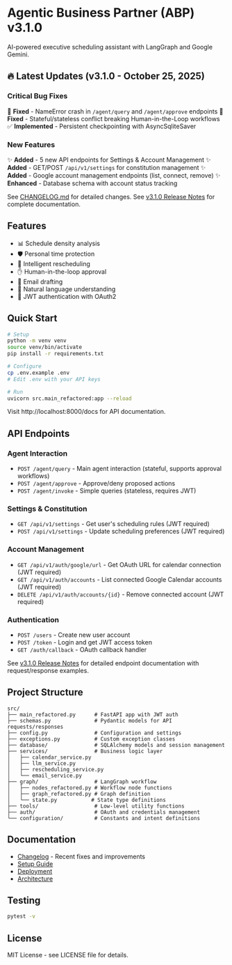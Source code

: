 # Agentic Business Partner (ABP) v3.1.0

AI-powered executive scheduling assistant with LangGraph and Google Gemini.

## 🔥 Latest Updates (v3.1.0 - October 25, 2025)

### Critical Bug Fixes
🐛 **Fixed** - NameError crash in `/agent/query` and `/agent/approve` endpoints
🐛 **Fixed** - Stateful/stateless conflict breaking Human-in-the-Loop workflows
✅ **Implemented** - Persistent checkpointing with AsyncSqliteSaver

### New Features
✨ **Added** - 5 new API endpoints for Settings & Account Management
✨ **Added** - GET/POST `/api/v1/settings` for constitution management
✨ **Added** - Google account management endpoints (list, connect, remove)
✨ **Enhanced** - Database schema with account status tracking

See [CHANGELOG.md](CHANGELOG.md) for detailed changes.
See [v3.1.0 Release Notes](docs/v3.1.0_RELEASE_NOTES.md) for complete documentation.

## Features

- 📊 Schedule density analysis
- 🛡️ Personal time protection
- 🔄 Intelligent rescheduling
- ✋ Human-in-the-loop approval
- 📧 Email drafting
- 🧠 Natural language understanding
- 🔐 JWT authentication with OAuth2

## Quick Start

```bash
# Setup
python -m venv venv
source venv/bin/activate
pip install -r requirements.txt

# Configure
cp .env.example .env
# Edit .env with your API keys

# Run
uvicorn src.main_refactored:app --reload
```

Visit http://localhost:8000/docs for API documentation.

## API Endpoints

### Agent Interaction
- `POST /agent/query` - Main agent interaction (stateful, supports approval workflows)
- `POST /agent/approve` - Approve/deny proposed actions
- `POST /agent/invoke` - Simple queries (stateless, requires JWT)

### Settings & Constitution
- `GET /api/v1/settings` - Get user's scheduling rules (JWT required)
- `POST /api/v1/settings` - Update scheduling preferences (JWT required)

### Account Management
- `GET /api/v1/auth/google/url` - Get OAuth URL for calendar connection (JWT required)
- `GET /api/v1/auth/accounts` - List connected Google Calendar accounts (JWT required)
- `DELETE /api/v1/auth/accounts/{id}` - Remove connected account (JWT required)

### Authentication
- `POST /users` - Create new user account
- `POST /token` - Login and get JWT access token
- `GET /auth/callback` - OAuth callback handler

See [v3.1.0 Release Notes](docs/v3.1.0_RELEASE_NOTES.md#new-api-endpoints) for detailed endpoint documentation with request/response examples.

## Project Structure

```
src/
├── main_refactored.py      # FastAPI app with JWT auth
├── schemas.py              # Pydantic models for API requests/responses
├── config.py               # Configuration and settings
├── exceptions.py           # Custom exception classes
├── database/               # SQLAlchemy models and session management
├── services/               # Business logic layer
│   ├── calendar_service.py
│   ├── llm_service.py
│   ├── rescheduling_service.py
│   └── email_service.py
├── graph/                  # LangGraph workflow
│   ├── nodes_refactored.py # Workflow node functions
│   ├── graph_refactored.py # Graph definition
│   └── state.py           # State type definitions
├── tools/                  # Low-level utility functions
├── auth/                   # OAuth and credentials management
└── configuration/          # Constants and intent definitions
```

## Documentation

- [Changelog](CHANGELOG.md) - Recent fixes and improvements
- [Setup Guide](docs/USAGE_GUIDE_REFACTORED.md)
- [Deployment](docs/DEPLOYMENT.md)
- [Architecture](docs/ARCHITECTURE.md)

## Testing

```bash
pytest -v
```

## License

MIT License - see LICENSE file for details.
